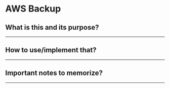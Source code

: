 # AWS Backup

## What is this and its purpose?

---

## How to use/implement that?

---

## Important notes to memorize?

---
